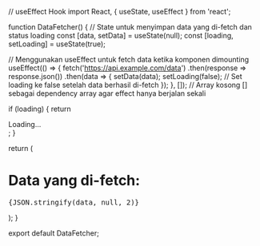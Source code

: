 // useEffect Hook
import React, { useState, useEffect } from 'react';

function DataFetcher() {
  // State untuk menyimpan data yang di-fetch dan status loading
  const [data, setData] = useState(null);
  const [loading, setLoading] = useState(true);

  // Menggunakan useEffect untuk fetch data ketika komponen dimounting
  useEffect(() => {
    fetch('https://api.example.com/data')
      .then(response => response.json())
      .then(data => {
        setData(data);
        setLoading(false); // Set loading ke false setelah data berhasil di-fetch
      });
  }, []); // Array kosong [] sebagai dependency array agar effect hanya berjalan sekali

  if (loading) {
    return <div>Loading...</div>;
  }

  return (
    <div>
      <h1>Data yang di-fetch:</h1>
      <pre>{JSON.stringify(data, null, 2)}</pre>
    </div>
  );
}

export default DataFetcher;